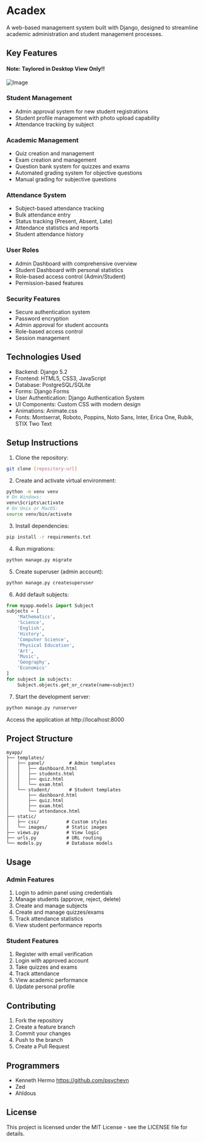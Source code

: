 # Acadex

A web-based management system built with Django, designed to streamline academic administration and student management processes.

## Key Features
#### Note: Taylored in Desktop View Only!!

![Image](https://github.com/user-attachments/assets/dc439860-2be0-4530-96f4-685feffff045)
### Student Management
- Admin approval system for new student registrations
- Student profile management with photo upload capability
- Attendance tracking by subject

### Academic Management
- Quiz creation and management
- Exam creation and management
- Question bank system for quizzes and exams
- Automated grading system for objective questions
- Manual grading for subjective questions

### Attendance System
- Subject-based attendance tracking
- Bulk attendance entry
- Status tracking (Present, Absent, Late)
- Attendance statistics and reports
- Student attendance history

### User Roles
- Admin Dashboard with comprehensive overview
- Student Dashboard with personal statistics
- Role-based access control (Admin/Student)
- Permission-based features

### Security Features
- Secure authentication system
- Password encryption
- Admin approval for student accounts
- Role-based access control
- Session management

## Technologies Used

- Backend: Django 5.2
- Frontend: HTML5, CSS3, JavaScript
- Database: PostgreSQL/SQLite
- Forms: Django Forms
- User Authentication: Django Authentication System
- UI Components: Custom CSS with modern design
- Animations: Animate.css
- Fonts: Montserrat, Roboto, Poppins, Noto Sans, Inter, Erica One, Rubik, STIX Two Text

## Setup Instructions

1. Clone the repository:
```bash
git clone [repository-url]
```

2. Create and activate virtual environment:
```bash
python -m venv venv
# On Windows:
venv\Scripts\activate
# On Unix or MacOS:
source venv/bin/activate
```

3. Install dependencies:
```bash
pip install -r requirements.txt
```

4. Run migrations:
```bash
python manage.py migrate
```

5. Create superuser (admin account):
```bash
python manage.py createsuperuser
```

6. Add default subjects:
```python
from myapp.models import Subject
subjects = [
    'Mathematics',
    'Science',
    'English',
    'History',
    'Computer Science',
    'Physical Education',
    'Art',
    'Music',
    'Geography',
    'Economics'
]
for subject in subjects:
    Subject.objects.get_or_create(name=subject)
```

7. Start the development server:
```bash
python manage.py runserver
```

Access the application at http://localhost:8000

## Project Structure

```
myapp/
├── templates/
│   ├── panel/         # Admin templates
│   │   ├── dashboard.html
│   │   ├── students.html
│   │   ├── quiz.html
│   │   └── exam.html
│   └── student/       # Student templates
│       ├── dashboard.html
│       ├── quiz.html
│       ├── exam.html
│       └── attendance.html
├── static/
│   ├── css/          # Custom styles
│   └── images/       # Static images
├── views.py          # View logic
├── urls.py           # URL routing
└── models.py         # Database models
```

## Usage

### Admin Features
1. Login to admin panel using credentials
2. Manage students (approve, reject, delete)
3. Create and manage subjects
4. Create and manage quizzes/exams
5. Track attendance statistics
6. View student performance reports

### Student Features
1. Register with email verification
2. Login with approved account
3. Take quizzes and exams
4. Track attendance
5. View academic performance
6. Update personal profile

## Contributing

1. Fork the repository
2. Create a feature branch
3. Commit your changes
4. Push to the branch
5. Create a Pull Request

## Programmers
- Kenneth Hermo
https://github.com/psychevn
- Zed
- Ahldous

## License

This project is licensed under the MIT License - see the LICENSE file for details.
